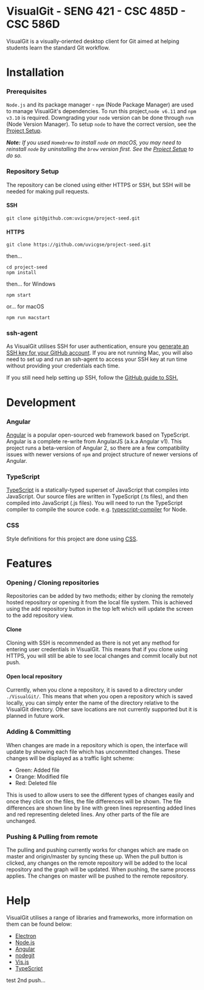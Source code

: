 # VisualGit - SENG 421 - CSC 485D - CSC 586D

VisualGit is a visually-oriented desktop client for Git aimed at helping students learn the standard Git workflow.

# Installation

### Prerequisites

`Node.js` and its package manager - `npm` (Node Package Manager) are used to manage VisualGit's dependencies. To run
this project,`node v6.11` and `npm v3.10` is required. Downgrading your `node` version can be done through `nvm` (Node
Version Manager). To setup `node` to have the correct version, see the
[Project Setup](https://github.com/uvicgse/project-seed/wiki/Project-Setup).

**_Note:_** _If you used `Homebrew` to install `node` on macOS, you may need to reinstall `node` by uninstalling the `brew`
version first. See the [Project Setup](https://github.com/uvicgse/project-seed/wiki/Project-Setup) to do so._

### Repository Setup
The repository can be cloned using either HTTPS or SSH, but SSH will be needed for making pull requests.

#### SSH
````
git clone git@github.com:uvicgse/project-seed.git
````

#### HTTPS
````
git clone https://github.com/uvicgse/project-seed.git
````
then...

````
cd project-seed
npm install
````
then... for Windows
````
npm start
````

or... for macOS
````
npm run macstart
````

### ssh-agent
As VisualGit utilises SSH for user authentication, ensure you
[generate an SSH key for your GitHub account](https://help.github.com/articles/generating-a-new-ssh-key-and-adding-it-to-the-ssh-agent/).
If you are not running Mac, you will also need to set up and run an ssh-agent to access your SSH key at run time
without providing your credentials each time.

If you still need help setting up SSH, follow the [GitHub guide to SSH.](https://help.github.com/en/articles/connecting-to-github-with-ssh)
# Development

### Angular
[Angular](https://angular.io/) is a popular open-sourced web framework based on TypeScript. Angular is a complete
re-write from AngularJS (a.k.a Angular v1). This project runs a beta-version of Angular 2, so there are a few
compatibility issues with newer versions of `npm` and project structure of newer versions of Angular.

### TypeScript
[TypeScript](https://www.typescriptlang.org/) is a statically-typed superset of JavaScript that compiles into JavaScript.
Our source files are written in TypeScript (.ts files), and then compiled into JavaScript (.js files). You will need to
run the TypeScript compiler to compile the source code. e.g. [typescript-compiler](https://www.npmjs.com/package/typescript-compiler)
for Node.

### CSS
Style definitions for this project are done using [CSS](https://www.w3.org/Style/CSS/Overview.en.html).

# Features

### Opening / Cloning repositories
Repositories can be added by two methods; either by cloning the remotely hosted repository or opening it from the local
file system. This is achieved using the add repository button in the top left which will update the screen to the add
repository view.

#### Clone
Cloning with SSH is recommended as there is not yet any method for entering user credentials in VisualGit. This means
that if you clone using HTTPS, you will still be able to see local changes and commit locally but not push.

#### Open local repository
Currently, when you clone a repository, it is saved to a directory under `./VisualGit/`. This means that when you open a
 repository which is saved locally, you can simply enter the name of the directory relative to the VisualGit directory.
 Other save locations are not currently supported but it is planned in future work.

### Adding & Committing
When changes are made in a repository which is open, the interface will update by showing each file which has uncommitted
changes. These changes will be displayed as a traffic light scheme:
 - Green: Added file
 - Orange: Modified file
 - Red: Deleted file

This is used to allow users to see the different types of changes easily and once they click on the files, the file
differences will be shown. The file differences are shown line by line with green lines representing added lines and
red representing deleted lines. Any other parts of the file are unchanged.

### Pushing & Pulling from remote
The pulling and pushing currently works for changes which are made on master and origin/master by syncing these up.
When the pull button is clicked, any changes on the remote repository will be added to the local repository and the
graph will be updated. When pushing, the same process applies. The changes on master will be pushed to the remote
repository.


# Help
VisualGit utilises a range of libraries and frameworks, more information on them can be found below:

 - [Electron](http://electron.atom.io/)
 - [Node.js](https://nodejs.org/en/about/)
 - [Angular](https://angular.io/)
 - [nodegit](http://www.nodegit.org/)
 - [Vis.js](http://visjs.org/docs/network/)
 - [TypeScript](https://www.typescriptlang.org/)

test 2nd push...